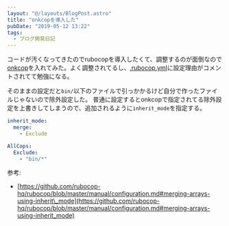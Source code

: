 ```yaml
---
layout: "@/layouts/BlogPost.astro"
title: "onkcopを導入した"
pubDate: "2019-05-12 13:22"
tags:
  - ブログ開発日記
---
```

コードが汚くなってきたのでrubocopを導入したくて、調整するのが面倒なので[onkcop](https://github.com/onk/onkcop)を入れてみた。よく調整されてるし、[.rubocop.yml](https://github.com/onk/onkcop/blob/master/config/rubocop.yml)に設定理由がコメントされてて勉強になる。

そのままの設定だと`bin/`以下のファイルで引っかかるけど自分で作ったファイルじゃないので除外設定した。
普通に設定するとonkcopで指定されてる除外設定を上書きしてしまうので、追加されるように`inherit_mode`を指定する。

```yaml
inherit_mode:
  merge:
    - Exclude

AllCops:
  Exclude:
    - "bin/*"
```

参考:

- [https://github.com/rubocop-hq/rubocop/blob/master/manual/configuration.md#merging-arrays-using-inherit\_mode](https://github.com/rubocop-hq/rubocop/blob/master/manual/configuration.md#merging-arrays-using-inherit_mode)
